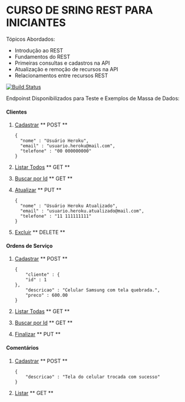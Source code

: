 # CURSO DE SRING REST PARA INICIANTES

Tópicos Abordados:
   - Introdução ao REST
   - Fundamentos do REST
   - Primeiras consultas e cadastros na API
   - Atualização e remoção de recursos na API
   - Relacionamentos entre recursos REST
   
[![Build Status](https://travis-ci.org/leonardo-teles/osworks-api.svg?branch=master)](https://travis-ci.org/leonardo-teles/osworks-api)   
   
Endpoinst Disponibilizados para Teste e Exemplos de Massa de Dados:

#### Clientes

1. <a href="https://my-osworks-api.herokuapp.com/clientes">Cadastrar</a> ** POST **
	```
	{
	  "nome" : "Usuário Heroku",
	  "email" : "usuario.heroku@mail.com",
	  "telefone" : "00 000000000"
	}
	```

2. <a href="https://my-osworks-api.herokuapp.com/clientes">Listar Todos</a> ** GET **

3. <a href="https://my-osworks-api.herokuapp.com/clientes/1">Buscar por Id</a> ** GET **

4. <a href="https://my-osworks-api.herokuapp.com/clientes/1">Atualizar</a> ** PUT **
	```
	{
	  "nome" : "Usuário Heroku Atualizado",
	  "email" : "usuario.heroku.atualizado@mail.com",
	  "telefone" : "11 111111111"
	}
	```
5. <a href="https://my-osworks-api.herokuapp.com/clientes/1">Excluir</a> ** DELETE **

#### Ordens de Serviço

1. <a href="https://my-osworks-api.herokuapp.com/ordens-servico">Cadastrar</a> ** POST **
	```
	{
  		"cliente" : {
    	"id" : 1
  	},
  		"descricao" : "Celular Samsung com tela quebrada.",
  		"preco" : 600.00
	}
	```

2. <a href="https://my-osworks-api.herokuapp.com/ordens-servico">Listar Todas</a> ** GET **

3. <a href="https://my-osworks-api.herokuapp.com/ordens-servico/1">Buscar por Id</a> ** GET **

4. <a href="https://my-osworks-api.herokuapp.com/ordens-servico/1/finalizacao">Finalizar</a> ** PUT **

#### Comentários

1. <a href="https://my-osworks-api.herokuapp.com/ordens-servico/11/comentarios">Cadastrar</a> ** POST **
	```
	{
		"descricao" : "Tela do celular trocada com sucesso"
	}
	```
	
2. <a href="https://my-osworks-api.herokuapp.com/ordens-servico/11/comentarios">Listar</a> ** GET **

 

